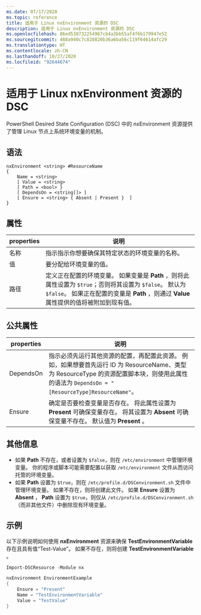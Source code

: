 ```yaml
---
ms.date: 07/17/2020
ms.topic: reference
title: 适用于 Linux nxEnvironment 资源的 DSC
description: 适用于 Linux nxEnvironment 资源的 DSC
ms.openlocfilehash: 86ed538732254967cb4a3bb55af4f6b179947e52
ms.sourcegitcommit: 488a940c7c828820b36a6ba56c119f64614afc29
ms.translationtype: HT
ms.contentlocale: zh-CN
ms.lasthandoff: 10/27/2020
ms.locfileid: "92644674"
---
```

# <a name="dsc-for-linux-nxenvironment-resource"></a>适用于 Linux nxEnvironment 资源的 DSC

PowerShell Desired State Configuration (DSC) 中的 nxEnvironment  资源提供了管理 Linux 节点上系统环境变量的机制。

## <a name="syntax"></a>语法

```Syntax
nxEnvironment <string> #ResourceName
{
    Name = <string>
    [ Value = <string>
    [ Path = <bool> }
    [ DependsOn = <string[]> ]
    [ Ensure = <string> { Absent | Present }  ]
}
```

## <a name="properties"></a>属性

|properties |说明 |
|---|---|
|名称 |指示指示你想要确保其特定状态的环境变量的名称。 |
|值 |要分配给环境变量的值。 |
|路径 |定义正在配置的环境变量。 如果变量是 **Path** ，则将此属性设置为 `$true`；否则将其设置为 `$false`。 默认为 `$false`。 如果正在配置的变量是 **Path** ，则通过 **Value** 属性提供的值将被附加到现有值。 |

## <a name="common-properties"></a>公共属性

|properties |说明 |
|---|---|
|DependsOn |指示必须先运行其他资源的配置，再配置此资源。 例如，如果想要首先运行 ID 为 ResourceName、类型为 ResourceType 的资源配置脚本块，则使用此属性的语法为 `DependsOn = "[ResourceType]ResourceName"`。 |
|Ensure |确定是否要检查变量是否存在。 将此属性设置为 **Present** 可确保变量存在。 将其设置为 **Absent** 可确保变量不存在。 默认值为 **Present** 。 |

## <a name="additional-information"></a>其他信息

- 如果 **Path** 不存在，或者设置为 `$false`，则在 `/etc/environment` 中管理环境变量。
  你的程序或脚本可能需要配置以获取 `/etc/environment` 文件从而访问托管的环境变量。
- 如果 **Path** 设置为 `$true`，则在 `/etc/profile.d/DSCenvironment.sh` 文件中管理环境变量。 如果不存在，则将创建此文件。 如果 **Ensure** 设置为 **Absent** ， **Path** 设置为 `$true`，则仅从 `/etc/profile.d/DSCenvironment.sh`（而非其他文件）中删除现有环境变量。

## <a name="example"></a>示例

以下示例说明如何使用 **nxEnvironment** 资源来确保 **TestEnvironmentVariable** 存在且具有值“Test-Value”。 如果不存在，则将创建 **TestEnvironmentVariable** 。

```powershell
Import-DSCResource -Module nx

nxEnvironment EnvironmentExample
{
    Ensure = "Present"
    Name = "TestEnvironmentVariable"
    Value = "TestValue"
}
```
